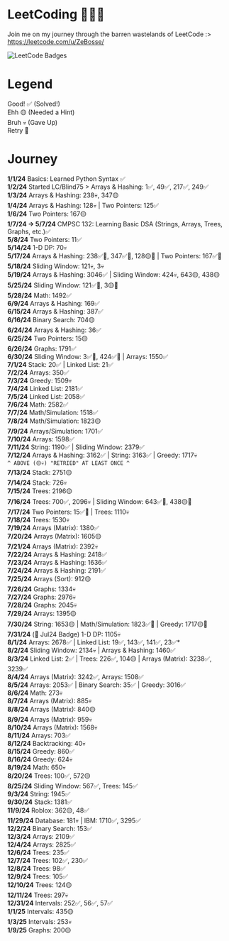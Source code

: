 # LeetCoding 🧑🏻‍💻
Join me on my journey through the barren wastelands of LeetCode :>\
https://leetcode.com/u/ZeBosse/

<img src="https://leetcode-badge-showcase.vercel.app/api?username=ZeBosse&theme=dark&animated=true" alt="LeetCode Badges"/>

# Legend
Good! ✅ (Solved!)\
Ehh 🟡 (Needed a Hint)\
Bruh 💀 (Gave Up)\
Retry 🔁

# Journey
**1/1/24** Basics: Learned Python Syntax ✅\
**1/2/24** Started LC/Blind75 > Arrays & Hashing: 1✅, 49✅, 217✅, 249✅\
**1/3/24** Arrays & Hashing: 238💀, 347🟡\
**1/4/24** Arrays & Hashing: 128💀 | Two Pointers: 125✅\
**1/6/24** Two Pointers: 167🟡\
**1/7/24 -> 5/7/24** CMPSC 132: Learning Basic DSA (Strings, Arrays, Trees, Graphs, etc.)✅\
**5/8/24** Two Pointers: 11✅\
**5/14/24** 1-D DP: 70💀\
**5/17/24** Arrays & Hashing: 238✅🔁, 347✅🔁, 128🟡🔁 | Two Pointers: 167✅🔁\
**5/18/24** Sliding Window: 121💀, 3💀\
**5/19/24** Arrays & Hashing: 3046✅ | Sliding Window: 424💀, 643🟡, 438🟡\
**5/25/24** Sliding Window: 121✅🔁, 3🟡🔁\
**5/28/24** Math: 1492✅\
**6/9/24** Arrays & Hashing: 169✅\
**6/15/24** Arrays & Hashing: 387✅\
**6/16/24** Binary Search: 704🟡\
**6/24/24** Arrays & Hashing: 36✅\
**6/25/24** Two Pointers: 15🟡\
**6/26/24** Graphs: 1791✅\
**6/30/24** Sliding Window: 3✅🔁, 424✅🔁 | Arrays: 1550✅\
**7/1/24** Stack: 20✅ | Linked List: 21✅\
**7/2/24** Arrays: 350✅\
**7/3/24** Greedy: 1509💀\
**7/4/24** Linked List: 2181✅\
**7/5/24** Linked List: 2058✅\
**7/6/24** Math: 2582✅\
**7/7/24** Math/Simulation: 1518✅\
**7/8/24** Math/Simulation: 1823🟡\
**7/9/24** Arrays/Simulation: 1701✅\
**7/10/24** Arrays: 1598✅\
**7/11/24** String: 1190✅ | Sliding Window: 2379✅\
**7/12/24** Arrays & Hashing: 3162✅ | String: 3163✅ | Greedy: 1717💀\
`^ ABOVE (🟡💀) "RETRIED" AT LEAST ONCE ^`\
**7/13/24** Stack: 2751🟡\
**7/14/24** Stack: 726💀\
**7/15/24** Trees: 2196🟡\
**7/16/24** Trees: 700✅, 2096💀 | Sliding Window: 643✅🔁, 438🟡🔁\
**7/17/24** Two Pointers: 15✅🔁 | Trees: 1110💀\
**7/18/24** Trees: 1530💀\
**7/19/24** Arrays (Matrix): 1380✅\
**7/20/24** Arrays (Matrix): 1605🟡\
**7/21/24** Arrays (Matrix): 2392💀\
**7/22/24** Arrays & Hashing: 2418✅\
**7/23/24** Arrays & Hashing: 1636✅\
**7/24/24** Arrays & Hashing: 2191✅\
**7/25/24** Arrays (Sort): 912🟡\
**7/26/24** Graphs: 1334💀\
**7/27/24** Graphs: 2976💀\
**7/28/24** Graphs: 2045💀\
**7/29/24** Arrays: 1395🟡\
**7/30/24** String: 1653🟡 | Math/Simulation: 1823✅🔁 | Greedy: 1717🟡🔁\
**7/31/24** (🥳 Jul24 Badge) 1-D DP: 1105💀\
**8/1/24** Arrays: 2678✅ | Linked List: 19✅, 143✅, 141✅, 23✅*\
**8/2/24** Sliding Window: 2134💀 | Arrays & Hashing: 1460✅\
**8/3/24** Linked List: 2✅ | Trees: 226✅, 104🟡 | Arrays (Matrix): 3238✅, 3239✅\
**8/4/24** Arrays (Matrix): 3242✅, Arrays: 1508✅\
**8/5/24** Arrays: 2053✅ | Binary Search: 35✅ | Greedy: 3016✅\
**8/6/24** Math: 273💀\
**8/7/24** Arrays (Matrix): 885💀\
**8/8/24** Arrays (Matrix): 840🟡\
**8/9/24** Arrays (Matrix): 959💀\
**8/10/24** Arrays (Matrix): 1568💀\
**8/11/24** Arrays: 703✅\
**8/12/24** Backtracking: 40💀\
**8/15/24** Greedy: 860✅\
**8/16/24** Greedy: 624💀\
**8/19/24** Math: 650💀\
**8/20/24** Trees: 100✅, 572🟡\
**8/25/24** Sliding Window: 567✅, Trees: 145✅\
**9/3/24** String: 1945✅\
**9/30/24** Stack: 1381✅\
**11/9/24** Roblox: 362🟡, 48✅\
**11/29/24** Database: 181💀 | IBM: 1710✅, 3295✅\
**12/2/24** Binary Search: 153✅\
**12/3/24** Arrays: 2109✅\
**12/4/24** Arrays: 2825✅\
**12/6/24** Trees: 235✅\
**12/7/24** Trees: 102✅, 230✅\
**12/8/24** Trees: 98✅\
**12/9/24** Trees: 105✅\
**12/10/24** Trees: 124🟡\
**12/11/24** Trees: 297💀\
**12/31/24** Intervals: 252✅, 56✅, 57✅\
**1/1/25** Intervals: 435🟡\
**1/3/25** Intervals: 253💀\
**1/9/25** Graphs: 200🟡
